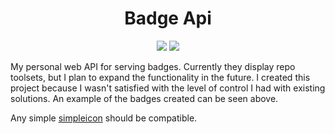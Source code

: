 <h1 align="center">Badge Api</h1>

<div align="center">
  <a href="https://github.com/ParkerBritt?tab=repositories&q=&type=&language=python&sort="><img src="https://parkerbritt.com/badge?label=python&icon=python&color=3776AB"></a>
   <a href="https://github.com/FastAPI/FastAPI"><img src="https://parkerbritt.com/badge?label=FastAPI&icon=fastapi&color=009688"></a>
</div>

My personal web API for serving badges.
Currently they display repo toolsets, but I plan to expand the functionality in the future.
I created this project because I wasn't satisfied with the level of control I had with existing solutions.
An example of the badges created can be seen above.

Any simple [simpleicon](https://simpleicons.org) should be compatible.

